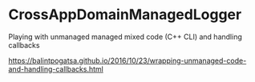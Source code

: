 # CrossAppDomainManagedLogger
Playing with unmanaged managed mixed code (C++ CLI) and handling callbacks

https://balintpogatsa.github.io/2016/10/23/wrapping-unmanaged-code-and-handling-callbacks.html
